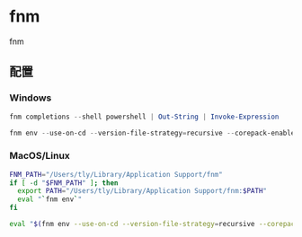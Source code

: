 # fnm

fnm

## 配置

### Windows

```powershell
fnm completions --shell powershell | Out-String | Invoke-Expression
```

```powershell
fnm env --use-on-cd --version-file-strategy=recursive --corepack-enabled --resolve-engines --shell powershell | Out-String | Invoke-Expression
```

### MacOS/Linux

```sh
FNM_PATH="/Users/tly/Library/Application Support/fnm"
if [ -d "$FNM_PATH" ]; then
  export PATH="/Users/tly/Library/Application Support/fnm:$PATH"
  eval "`fnm env`"
fi
```

```sh
eval "$(fnm env --use-on-cd --version-file-strategy=recursive --corepack-enabled --resolve-engines)"
```
